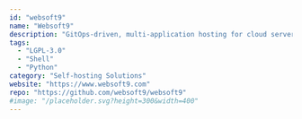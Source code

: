 ```yaml
---
id: "websoft9"
name: "Websoft9"
description: "GitOps-driven, multi-application hosting for cloud servers and home servers, one-click deployment of 200+ open source apps."
tags:
  - "LGPL-3.0"
  - "Shell"
  - "Python"
category: "Self-hosting Solutions"
website: "https://www.websoft9.com"
repo: "https://github.com/websoft9/websoft9"
#image: "/placeholder.svg?height=300&width=400"
---
```


